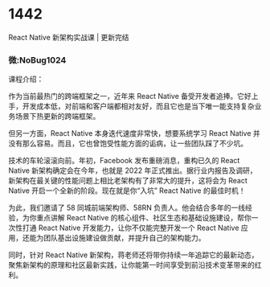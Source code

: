 # 1442
React Native 新架构实战课 | 更新完结
### 微:NoBug1024 


课程介绍：

作为当前最热门的跨端框架之一，近年来 React Native 备受开发者追捧。它好上手，开发成本低，对前端和客户端都相对友好，而且它也是当下唯一能支持复杂业务场景下热更新的跨端框架。

但另一方面，React Native 本身迭代速度非常快，想要系统学习 React Native 并没有那么容易。而且，它也曾饱受性能方面的诟病，让一些团队踩了不少坑。

技术的车轮滚滚向前。年初，Facebook 发布重磅消息，重构已久的 React Native 新架构确定会在今年，也就是 2022 年正式推出。据行业内报告及调研，新架构在最关键的性能问题上相比老架构有了非常大的提升，这将会为 React Native 开启一个全新的阶段。现在就是你“入坑” React Native 的最佳时机！

为此，我们邀请了 58 同城前端架构师、58RN 负责人。他会结合多年的一线经验，为你重点讲解 React Native 的核心组件、社区生态和基础设施建设，帮你一次性打通 React Native 开发能力，让你不仅能完整开发一个 React Native 应用，还能为团队基出设施建设做贡献，并提升自己的架构能力。

同时，针对 React Native 新架构，蒋老师还将带你持续一年追踪它的最新动态，聚焦新架构的原理和社区最新实践，让你能第一时间享受到前沿技术变革带来的红利。
